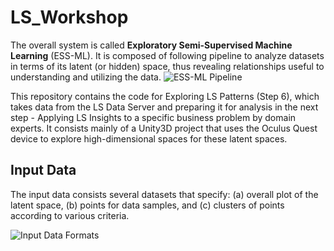 # LS_Workshop

 The overall system is called **Exploratory Semi-Supervised Machine Learning** (ESS-ML). It is composed of following pipeline to analyze datasets in terms of its latent (or hidden) space, thus revealing relationships useful to understanding and utilizing the data. 
![ESS-ML Pipeline](docs/images/ESS-ML-Pipeline.png)

This repository contains the code for Exploring LS Patterns (Step 6), which takes data from the LS Data Server and preparing it for analysis in the next step - Applying LS Insights to a specific business problem by domain experts. It consists mainly of a Unity3D project that uses the Oculus Quest device to explore high-dimensional spaces for these latent spaces.

## Input Data

The input data consists several datasets that specify: (a) overall plot of the latent space, (b) points for data samples, and (c) clusters of points according to various criteria. 

![Input Data Formats](docs/images/Input%20Data.png)